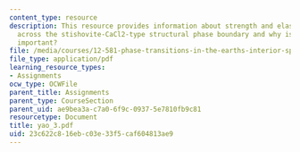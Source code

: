 ```yaml
---
content_type: resource
description: This resource provides information about strength and elasticity of SiO2
  across the stishovite-CaCl2-type structural phase boundary and why is stishovite
  important?
file: /media/courses/12-581-phase-transitions-in-the-earths-interior-spring-2005/23c622c816ebc03e33f5caf604813ae9_yao_3.pdf
file_type: application/pdf
learning_resource_types:
- Assignments
ocw_type: OCWFile
parent_title: Assignments
parent_type: CourseSection
parent_uid: ae9bea3a-c7a0-6f9c-0937-5e7810fb9c81
resourcetype: Document
title: yao_3.pdf
uid: 23c622c8-16eb-c03e-33f5-caf604813ae9
---
```

